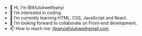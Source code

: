 - 👋 Hi, I’m @AfulukweIfeanyi
- 👀 I’m interested in coding.
- 🌱 I’m currently learning HTML, CSS, JavaScript and React.
- 💞️ I’m looking forward to collaborate on Front-end development.
- 📫 How to reach me: ifeanyiafulukwe@gmail.com

<!---
AfulukweIfeanyi/AfulukweIfeanyi is a ✨ special ✨ repository because its `README.md` (this file) appears on your GitHub profile.
You can click the Preview link to take a look at your changes.
--->
